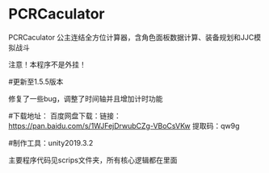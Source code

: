 # PCRCaculator
PCRCaculator  公主连结全方位计算器，含角色面板数据计算、装备规划和JJC模拟战斗

注意！本程序不是外挂！

#更新至1.5.5版本

修复了一些bug，调整了时间轴并且增加计时功能

#下载地址：
百度网盘下载：链接：https://pan.baidu.com/s/1WJFejDrwubCZg-VBoCsVKw 
提取码：qw9g


#制作工具：unity2019.3.2

主要程序代码见scrips文件夹，所有核心逻辑都在里面


